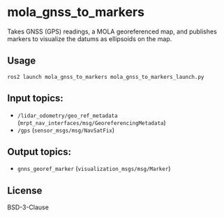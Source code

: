 # mola_gnss_to_markers

Takes GNSS (GPS) readings, a MOLA georeferenced map, and publishes markers to visualize the datums as ellipsoids on the map.

## Usage

    ros2 launch mola_gnss_to_markers mola_gnss_to_markers_launch.py

## Input topics:

* ``/lidar_odometry/geo_ref_metadata`` (``mrpt_nav_interfaces/msg/GeoreferencingMetadata``)
* ``/gps``  (``sensor_msgs/msg/NavSatFix``)

## Output topics:

* ``gnns_georef_marker``  (``visualization_msgs/msg/Marker``)


## License

BSD-3-Clause
